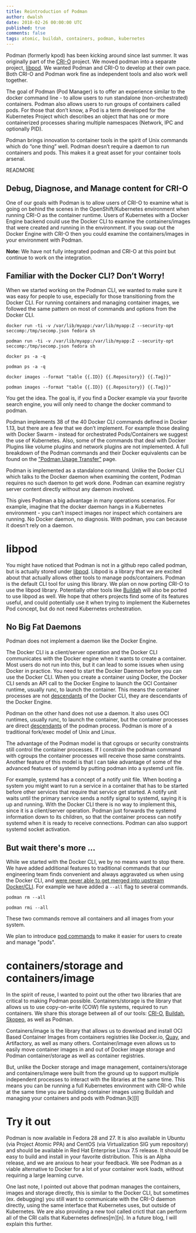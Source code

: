 ```yaml
---
title: Reintroduction of Podman
author: dwalsh
date: 2018-02-26 00:00:00 UTC
published: true
comments: false
tags: atomic, buildah, containers, podman, kubernetes
---
```


Podman (formerly kpod) has been kicking around since last summer.  It was originally part of the [CRI-O](https://github.com/kubernetes-incubator/cri-o&sa=D&ust=1519653090854000&usg=AFQjCNGVeTeYAfYk3RH27hK5ykSNrATy1w) project.  We moved podman into a separate project, [libpod](https://github.com/projectatomic/libpod).  We wanted Podman and CRI-O to develop at their own pace.  Both CRI-O and Podman work fine as independent tools and also work well together.

The goal of Podman (Pod Manager) is to offer an experience similar to the docker command line - to allow users to run standalone (non-orchestrated) containers.  Podman also allows users to run groups of containers called pods. For those that don’t know, a Pod is a term developed for the Kubernetes Project which describes an object that has one or more containerized processes sharing multiple namespaces (Network, IPC and optionally PID).

Podman brings innovation to container tools in the spirit of Unix commands which do “one thing” well. Podman doesn’t require a daemon to run containers and pods. This makes it a great asset for your container tools arsenal.

READMORE

## Debug, Diagnose, and Manage content for CRI-O

One of our goals with Podman is to allow users of CRI-O to examine what is going on behind the scenes in the OpenShift/Kubernetes environment when running CRI-O as the container runtime.  Users of Kubernetes with a Docker Engine backend could use the Docker CLI to examine the containers/images that were created and running in the environment.  If you swap out the Docker Engine with CRI-O then you could examine the containers/images in your environment with Podman.

**Note:** We have not fully integrated podman and CRI-O at this point but continue to work on the integration.

## Familiar with the Docker CLI? Don’t Worry!

When we started working on the Podman CLI, we wanted to make sure it was easy for people to use, especially for those transitioning from the Docker CLI.  For running containers and managing container images, we followed the same pattern on most of commands and options from the Docker CLI.

```
docker run -ti -v /var/lib/myapp:/var/lib/myapp:Z --security-opt seccomp:/tmp/secomp.json fedora sh

podman run -ti -v /var/lib/myapp:/var/lib/myapp:Z --security-opt seccomp:/tmp/secomp.json fedora sh

docker ps -a -q

podman ps -a -q

docker images --format "table {{.ID}} {{.Repository}} {{.Tag}}"

podman images --format "table {{.ID}} {{.Repository}} {{.Tag}}"
```

You get the idea.  The goal is, if you find a Docker example via your favorite search engine, you will only need to change the docker command to podman.

Podman implements 38 of the 40 Docker CLI commands defined in Docker 1.13, but there are a few that we don’t implement. For example those dealing with Docker Swarm - instead for orchestrated Pods/Containers we suggest the use of Kubernetes.  Also, some of the commands that deal with Docker Plugins like volume plugins and network plugins are not implemented.   A full breakdown of the Podman commands and their Docker equivalents can be found on the ["Podman Usage Transfer"](https://github.com/projectatomic/libpod/blob/master/transfer.md) page.

Podman is implemented as a standalone command. Unlike the Docker CLI which talks to the Docker daemon when examining the content, Podman requires no such daemon to get work done. Podman can examine registry server content directly without any daemon involved.  

This gives Podman a big advantage in many operations scenarios. For example, imagine that the docker daemon hangs in a Kubernetes environment - you can’t inspect images nor inspect which containers are running.  No Docker daemon, no diagnosis.  With podman, you can because it doesn’t rely on a daemon.  

# libpod

You might have noticed that Podman is not in a github repo called podman, but is actually stored under [libpod](https://github.com/projectatomic/libpod). Libpod is a library that we are excited about that actually allows other tools to manage pods/containers.  Podman is the default CLI tool for using this library.  We plan on now porting CRI-O to use the libpod library.  Potentially other tools like [Buildah](https://github.com/projectatomic/buildah) will also be ported to use libpod as well.  We hope that others projects find some of its features useful, and could potentially use it when trying to implement the Kubernetes Pod concept, but do not need Kubernetes orchestration.

## No Big Fat Daemons

Podman does not implement a daemon like the Docker Engine.  

The Docker CLI is a client/server operation and the Docker CLI communicates with the Docker engine when it wants to create a container.  Most users do not run into this, but it can lead to some issues when using Docker in practice.  You need to start the Docker Daemon before you can use the Docker CLI. When you create a container using Docker, the Docker CLI sends an API call to the Docker Engine to launch the OCI Container runtime, usually runc, to launch the container.  This means the container processes are not [descendants](https://www.thegeekstuff.com/2013/07/linux-process-life-cycle/) of the Docker CLI, they are descendants of the Docker Engine.

Podman on the other hand does not use a daemon.  It also uses OCI runtimes, usually runc, to launch the container, but the container processes are direct [descendants](https://www.thegeekstuff.com/2013/07/linux-process-life-cycle/) of the podman process.  Podman is more of a traditional fork/exec model of Unix and Linux.


The advantage of the Podman model is that cgroups or security constraints still control the container processes.  If I constrain the podman command with cgroups the container processes will receive those same constraints.  Another feature of this model is that I can take advantage of some of the advanced features of systemd by putting podman into a systemd unit file.  


For example, systemd has a concept of a notify unit file.  When booting a system you might want to run a service in a container that has to be started before other services that require that service get started.  A notify unit waits until the primary service sends a notify signal to systemd, saying it is up and running.  With the Docker CLI there is no way to implement this, since it is a client/server operation.  Podman just forwards the systemd information down to its children, so that the container process can notify systemd when it is ready to receive connections.  Podman can also support systemd socket activation.

## But wait there's more ...

While we started with the Docker CLI, we by no means want to stop there.  We have added additional features to traditional commands that our engineering team finds convenient and always aggravated us when using the Docker CLI, and [were never able to get merged into upstream Docker/CLI](https://github.com/moby/moby/issues/1682).  For example we have added a `--all` flag to several commands.

```
podman rm --all

podman rmi --all
```

These two commands remove all containers and all images from your system.  

We plan to introduce [pod commands](https://github.com/projectatomic/libpod/issues/341) to make it easier for users to create and manage "pods".


# containers/storage and containers/image

In the spirit of reuse, I wanted to point out the other two libraries that are critical to making Podman possible. Containers/storage is the library that allows us to use copy-on-write (COW) file systems, required to run containers.  We share this storage between all of our tools: [CRI-O](https://github.com/kubernetes-incubator/cri-o), [Buildah](https://github.com/projectatomic/buildah), [Skopeo](https://github.com/projectatomic/skopeo), as well as Podman.  


Containers/image is the library that allows us to download and install OCI Based Container Images from containers registries like Docker.io, [Quay](https://coreos.com/quay-enterprise/), and Artifactory, as well as many others.  Container/image even allows us to easily move container images in and out of Docker image storage and Podman container/storage as well as container registries.  


But, unlike the Docker storage and image management, containers/storage and containers/image were built from the ground up to support multiple independent processes to interact with the libraries at the same time.  This means you can be running a full Kubernetes environment with CRI-O while at the same time you are building container images using Buildah and managing your containers and pods with Podman.[k][l]


# Try it out

Podman is now available in Fedora 28 and 27.  It is also available in Ubuntu (via Project Atomic PPA) and CentOS (via Virtualization SIG yum repository) and should be available in Red Hat Enterprise Linux 7.5 release.  It should be easy to build and install in your favorite distribution.  This is an Alpha release, and we are anxious to hear your feedback.  We see Podman as a viable alternative to Docker for a lot of your container work loads, without requiring  a large learning curve.


One last note, I pointed out above that podman manages the containers, images and storage directly, this is similar to the Docker CLI, but sometimes (ex. debugging) you still want to communicate with the CRI-O daemon directly, using the same interface that Kubernetes uses, but outside of Kubernetes.   We are also providing a new tool called crictl that can perform all of the CRI calls that Kubernetes defines[m][n]. In a future blog, I will explain this further.
